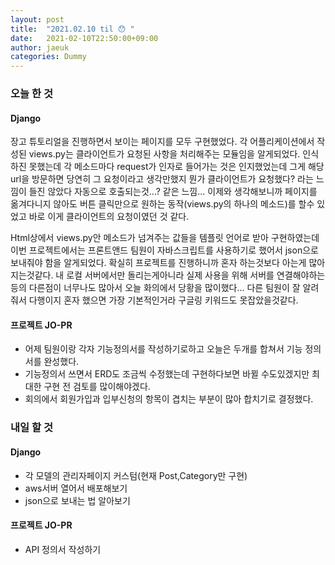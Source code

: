 ```yaml
---
layout: post
title:  "2021.02.10 til 😯 "
date:   2021-02-10T22:50:00+09:00
author: jaeuk
categories: Dummy
---
```


### **오늘 한 것**
#### Django
장고 튜토리얼을 진행하면서 보이는 페이지를 모두 구현했었다. 각 어플리케이션에서 작성된 views.py는 클라이언트가 요청된 사항을 처리해주는 모듈임을 알게되었다.
인식하진 못했는데 각 메소드마다 request가 인자로 들어가는 것은 인지했었는데 그게 해당 url을 방문하면 당연히 그 요청이라고 생각만했지 뭔가 클라이언트가 요청했다?
라는 느낌이 들진 않았다 자동으로 호출되는것...? 같은 느낌...
이제와 생각해보니까 페이지를 옮겨다니지 않아도 버튼 클릭만으로 원하는 동작(views.py의 하나의 메소드)를 할수 있었고 
바로 이게 클라이언트의 요청이였던 것 같다.

Html상에서 views.py안 메소드가 넘겨주는 값들을 템플릿 언어로 받아 구현하였는데 이번 프로젝트에서는 
프론트앤드 팀원이 자바스크립트를 사용하기로 했어서 json으로 보내줘야 함을 알게되었다.
확실히 프로젝트를 진행하니까 혼자 하는것보다 아는게 많아지는것같다. 내 로컬 서버에서만 돌리는게아니라 실제 사용을 위해
서버를 연결해야하는 등의 다른점이 너무나도 많아서 오늘 화의에서 당황을 많이했다...
다른 팀원이 잘 알려줘서 다행이지 혼자 했으면 가장 기본적인거라 구글링 키워드도 못잡았을것같다.



#### 프로젝트 JO-PR 
- 어제 팀원이랑 각자 기능정의서를 작성하기로하고 오늘은 두개를 합쳐서 기능 정의서를 완성했다.
- 기능정의서 쓰면서 ERD도 조금씩 수정했는데 구현하다보면 바뀔 수도있겠지만 최대한 구현 전 검토를 많이해야겠다.
- 회의에서 회원가입과 입부신청의 항목이 겹치는 부분이 많아 합치기로 결정했다.



### **내일 할 것**
#### Django
- 각 모델의 관리자페이지 커스텀(현재 Post,Category만 구현)
- aws서버 열어서 배포해보기 
- json으로 보내는 법 알아보기

#### 프로젝트 JO-PR 
- API 정의서 작성하기
